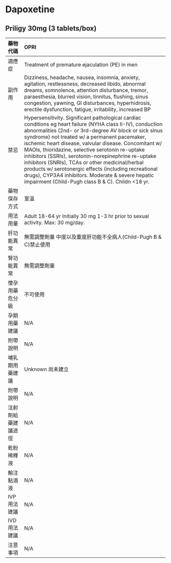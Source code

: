 # Dapoxetine

## Priligy 30mg \(3 tablets/box\)

| 藥物代碼 | OPRI |
| :--- | :--- |
| 適應症 | Treatment of premature ejaculation \(PE\) in men |
| 副作用 | Dizziness, headache, nausea, insomnia, anxiety, agitation, restlessness, decreased libido, abnormal dreams, somnolence, attention disturbance, tremor, paraesthesia, blurred vision, tinnitus, flushing, sinus congestion, yawning, GI disturbances, hyperhidrosis, erectile dysfunction, fatigue, irritability, increased BP |
| 禁忌 | Hypersensitivity. Significant pathological cardiac conditions eg heart failure \(NYHA class II-IV\), conduction abnormalities \(2nd- or 3rd-degree AV block or sick sinus syndrome\) not treated w/ a permanent pacemaker, ischemic heart disease, valvular disease. Concomitant w/ MAOIs, thioridazine, selective serotonin re-uptake inhibitors \(SSRIs\), serotonin-norepinephrine re-uptake inhibitors \(SNRIs\), TCAs or other medicinal/herbal products w/ serotonergic  effects \(including recreational drugs\), CYP3A4 inhibitors. Moderate & severe hepatic impairment \(Child-Pugh class B & C\). Childn &lt;18 yr. |
| 藥物保存方式 | 室溫 |
| 用法用量 | Adult 18-64 yr Initially 30 mg 1-3 hr prior to sexual activity. Max: 30 mg/day. |
| 肝功能異常 | 無需調整劑量  中度以及重度肝功能不全病人\(Child-Pugh B & C\)禁止使用 |
| 腎功能異常 | 無需調整劑量 |
| 懷孕用藥危分級 | 不可使用 |
| 孕期用藥建議 | N/A |
| 附帶說明 | N/A |
| 哺乳期用藥建議 | Unknown 尚未建立 |
| 附帶說明 | N/A |
| 注射劑給藥建議途徑 | N/A |
| 乾粉稀釋液 | N/A |
| 輸注點滴液 | N/A |
| IVP 用法建議 | N/A |
| IVD 用法建議 | N/A |
| 注意事項 | N/A |


